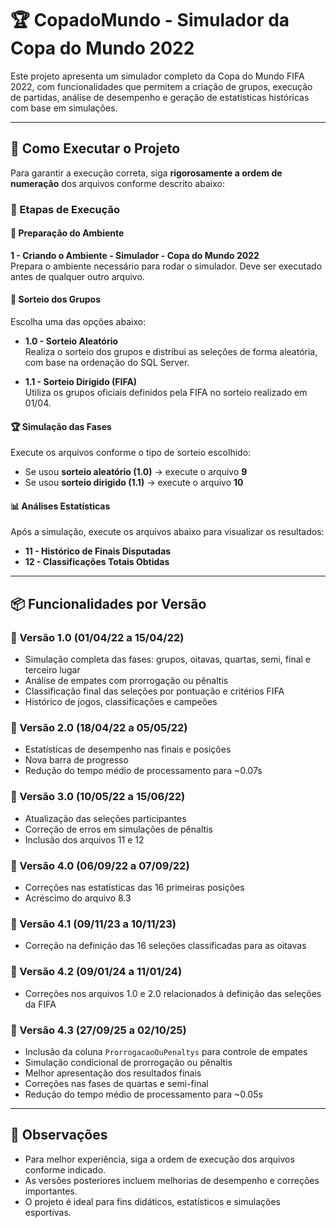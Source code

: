 
# 🏆 CopadoMundo - Simulador da Copa do Mundo 2022

Este projeto apresenta um simulador completo da Copa do Mundo FIFA 2022, com funcionalidades que permitem a criação de grupos, execução de partidas, análise de desempenho e geração de estatísticas históricas com base em simulações.

---

## 🚀 Como Executar o Projeto

Para garantir a execução correta, siga **rigorosamente a ordem de numeração** dos arquivos conforme descrito abaixo:

### 🔢 Etapas de Execução

#### 🔧 Preparação do Ambiente
**1 - Criando o Ambiente - Simulador - Copa do Mundo 2022**  
Prepara o ambiente necessário para rodar o simulador. Deve ser executado antes de qualquer outro arquivo.

#### 🎲 Sorteio dos Grupos
Escolha uma das opções abaixo:

- **1.0 - Sorteio Aleatório**  
  Realiza o sorteio dos grupos e distribui as seleções de forma aleatória, com base na ordenação do SQL Server.

- **1.1 - Sorteio Dirigido (FIFA)**  
  Utiliza os grupos oficiais definidos pela FIFA no sorteio realizado em 01/04.

#### 🏆 Simulação das Fases
Execute os arquivos conforme o tipo de sorteio escolhido:

- Se usou **sorteio aleatório (1.0)** → execute o arquivo **9**
- Se usou **sorteio dirigido (1.1)** → execute o arquivo **10**

#### 📊 Análises Estatísticas
Após a simulação, execute os arquivos abaixo para visualizar os resultados:

- **11 - Histórico de Finais Disputadas**
- **12 - Classificações Totais Obtidas**

---

## 📦 Funcionalidades por Versão

### 🔸 Versão 1.0 (01/04/22 a 15/04/22)
- Simulação completa das fases: grupos, oitavas, quartas, semi, final e terceiro lugar
- Análise de empates com prorrogação ou pênaltis
- Classificação final das seleções por pontuação e critérios FIFA
- Histórico de jogos, classificações e campeões

### 🔸 Versão 2.0 (18/04/22 a 05/05/22)
- Estatísticas de desempenho nas finais e posições
- Nova barra de progresso
- Redução do tempo médio de processamento para ~0.07s

### 🔸 Versão 3.0 (10/05/22 a 15/06/22)
- Atualização das seleções participantes
- Correção de erros em simulações de pênaltis
- Inclusão dos arquivos 11 e 12

### 🔸 Versão 4.0 (06/09/22 a 07/09/22)
- Correções nas estatísticas das 16 primeiras posições
- Acréscimo do arquivo 8.3

### 🔸 Versão 4.1 (09/11/23 a 10/11/23)
- Correção na definição das 16 seleções classificadas para as oitavas

### 🔸 Versão 4.2 (09/01/24 a 11/01/24)
- Correções nos arquivos 1.0 e 2.0 relacionados à definição das seleções da FIFA

### 🔸 Versão 4.3 (27/09/25 a 02/10/25)
- Inclusão da coluna `ProrrogacaoOuPenaltys` para controle de empates
- Simulação condicional de prorrogação ou pênaltis
- Melhor apresentação dos resultados finais
- Correções nas fases de quartas e semi-final
- Redução do tempo médio de processamento para ~0.05s

---

## 📌 Observações
- Para melhor experiência, siga a ordem de execução dos arquivos conforme indicado.
- As versões posteriores incluem melhorias de desempenho e correções importantes.
- O projeto é ideal para fins didáticos, estatísticos e simulações esportivas.
